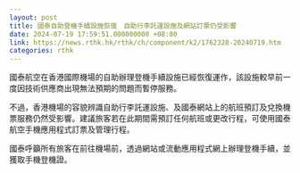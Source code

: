 ```yaml
---
layout: post
title: 國泰自助登機手續設施恢復　自助行李託運設施及網站訂票仍受影響
date: 2024-07-19 17:59:51.000000000 +08:00
link: https://news.rthk.hk/rthk/ch/component/k2/1762328-20240719.htm
categories: rthk
---
```


國泰航空在香港國際機場的自助辦理登機手續設施已經恢復運作，該設施較早前一度因技術供應商出現無法預期的問題而暫停服務。

不過，香港機場的容貌辨識自助行李託運設施、及國泰網站上的航班預訂及兌換機票服務仍然受影響。建議旅客若在此期間需預訂任何航班或更改行程，可使用國泰航空手機應用程式訂票及管理行程。

國泰呼籲所有旅客在前往機場前，透過網站或流動應用程式網上辦理登機手續，並獲取手機登機證。
